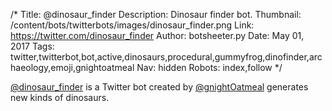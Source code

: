 /*
Title: @dinosaur_finder
Description: Dinosaur finder bot.
Thumbnail: /content/bots/twitterbots/images/dinosaur_finder.png
Link: https://twitter.com/dinosaur_finder
Author: botsheeter.py
Date: May 01, 2017
Tags: twitter,twitterbot,bot,active,dinosaurs,procedural,gummyfrog,dinofinder,archaeology,emoji,gnightoatmeal
Nav: hidden
Robots: index,follow
*/

[@dinosaur_finder](https://twitter.com/dinosaur_finder) is a Twitter bot created by [@gnightOatmeal](https://twitter.com/gnightOatmeal) generates new kinds of dinosaurs.
